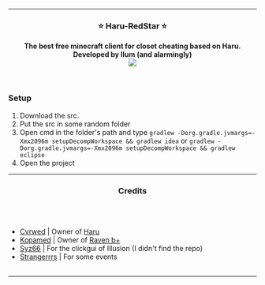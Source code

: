 -----
### <p align="center">⭐ Haru-RedStar ⭐</p>

<p align="center">
<strong>
The best free minecraft client for closet cheating based on Haru.
<br>Developed by Ilum (and alarmingly)<br>
</strong>
<img src="https://i.imgur.com/12ZgPEi.png">
</p>
<br>


### Setup
1. Download the src.
2. Put the src in some random folder
3. Open cmd in the folder's path and type ``gradlew -Dorg.gradle.jvmargs=-Xmx2096m setupDecompWorkspace && gradlew idea`` or ``gradlew -Dorg.gradle.jvmargs=-Xmx2096m setupDecompWorkspace && gradlew eclipse``
4. Open the project

-----
  
### <p align="center"> Credits </p>

<br><br>
* [Cvrwed](https://github.com/Cvrwed/) | Owner of [Haru](https://github.com/Cvrwed/Haru)
* [Kopamed](https://github.com/Kopamed/) | Owner of [Raven b+](https://github.com/Kopamed/Raven-bPLUS)
* [Syz66](https://github.com/Syz66/) | For the clickgui of Illusion (I didn't find the repo)
* [Strangerrrs](https://github.com/Strangerrrs/) | For some events
<br><br>
-----
